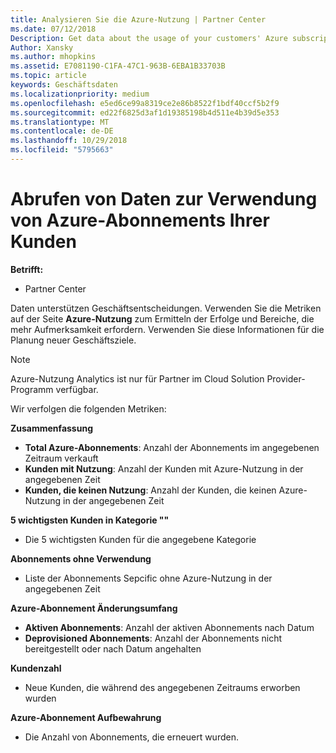 ```yaml
---
title: Analysieren Sie die Azure-Nutzung | Partner Center
ms.date: 07/12/2018
Description: Get data about the usage of your customers' Azure subscriptions.
Author: Xansky
ms.author: mhopkins
ms.assetid: E7081190-C1FA-47C1-963B-6EBA1B33703B
ms.topic: article
keywords: Geschäftsdaten
ms.localizationpriority: medium
ms.openlocfilehash: e5ed6ce99a8319ce2e86b8522f1bdf40ccf5b2f9
ms.sourcegitcommit: ed22f6825d3af1d19385198b4d511e4b39d5e353
ms.translationtype: MT
ms.contentlocale: de-DE
ms.lasthandoff: 10/29/2018
ms.locfileid: "5795663"
---
```

# <a name="get-data-about-the-usage-of-your-customers-azure-subscriptions"></a>Abrufen von Daten zur Verwendung von Azure-Abonnements Ihrer Kunden 

**Betrifft:**
- Partner Center

Daten unterstützen Geschäftsentscheidungen. Verwenden Sie die Metriken auf der Seite **Azure-Nutzung** zum Ermitteln der Erfolge und Bereiche, die mehr Aufmerksamkeit erfordern. Verwenden Sie diese Informationen für die Planung neuer Geschäftsziele.

> [!NOTE]
> Azure-Nutzung Analytics ist nur für Partner im Cloud Solution Provider-Programm verfügbar.

Wir verfolgen die folgenden Metriken:

**Zusammenfassung**  
 - **Total Azure-Abonnements**: Anzahl der Abonnements im angegebenen Zeitraum verkauft  
 - **Kunden mit Nutzung**: Anzahl der Kunden mit Azure-Nutzung in der angegebenen Zeit  
 - **Kunden, die keinen Nutzung**: Anzahl der Kunden, die keinen Azure-Nutzung in der angegebenen Zeit  

**5 wichtigsten Kunden in Kategorie ""**  
 -  Die 5 wichtigsten Kunden für die angegebene Kategorie  

**Abonnements ohne Verwendung**  
 -  Liste der Abonnements Sepcific ohne Azure-Nutzung in der angegebenen Zeit  

**Azure-Abonnement Änderungsumfang**  
 - **Aktiven Abonnements**: Anzahl der aktiven Abonnements nach Datum  
 - **Deprovisioned Abonnements**: Anzahl der Abonnements nicht bereitgestellt oder nach Datum angehalten  

**Kundenzahl**
 - Neue Kunden, die während des angegebenen Zeitraums erworben wurden  

**Azure-Abonnement Aufbewahrung**  
 - Die Anzahl von Abonnements, die erneuert wurden.   
  